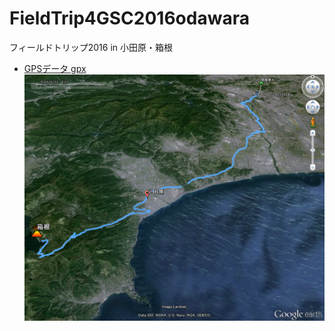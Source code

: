 # FieldTrip4GSC2016odawara
フィールドトリップ2016 in 小田原・箱根


- [GPSデータ gpx](https://github.com/gsc-aoyama/FieldTrip4GSC2016odawara/blob/master/FieldTrip2016-06-12_odawara.gpx)
![小田原](https://github.com/rinaaaoda/FieldTrip4GSC2016odawara/blob/master/%E5%B0%8F%E7%94%B0%E5%8E%9F.png?raw=true)
